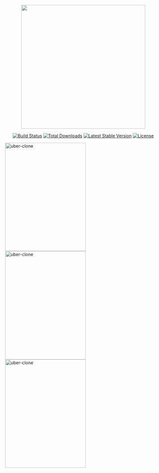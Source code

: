 <p align="center"><img src="https://res.cloudinary.com/dtfbvvkyp/image/upload/v1566331377/laravel-logolockup-cmyk-red.svg" width="400"></p>

<p align="center">
<a href="https://travis-ci.org/laravel/framework"><img src="https://travis-ci.org/laravel/framework.svg" alt="Build Status"></a>
<a href="https://packagist.org/packages/laravel/framework"><img src="https://poser.pugx.org/laravel/framework/d/total.svg" alt="Total Downloads"></a>
<a href="https://packagist.org/packages/laravel/framework"><img src="https://poser.pugx.org/laravel/framework/v/stable.svg" alt="Latest Stable Version"></a>
<a href="https://packagist.org/packages/laravel/framework"><img src="https://poser.pugx.org/laravel/framework/license.svg" alt="License"></a>
</p>


<div>
<img class="wp-image-thumb img-responsive minha-classe" src="https://i.ibb.co/dDB1zs1/pou2.png" width="260" height="350" alt="uber-clone" />
  <img class="wp-image-thumb img-responsive minha-classe" src="https://i.ibb.co/Sd2KnMm/pou3.png" width="260" height="350" alt="uber-clone" />
      <img class="wp-image-thumb img-responsive minha-classe" src="https://i.ibb.co/pQFXDY8/download-2.png" width="260" height="350" alt="uber-clone" />
</div>
